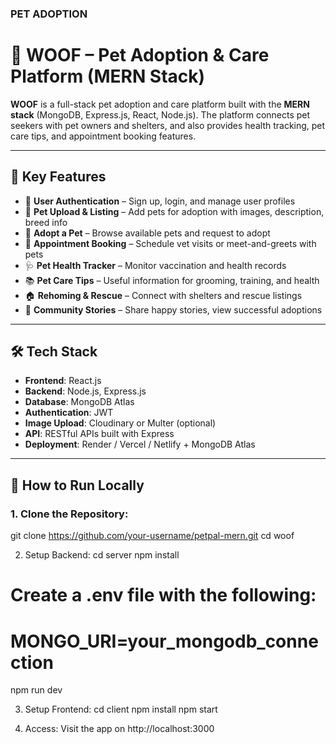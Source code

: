 ### PET ADOPTION
# 🐾 WOOF – Pet Adoption & Care Platform (MERN Stack)

**WOOF** is a full-stack pet adoption and care platform built with the **MERN stack** (MongoDB, Express.js, React, Node.js). The platform connects pet seekers with pet owners and shelters, and also provides health tracking, pet care tips, and appointment booking features.

---

## 🌟 Key Features

- 🔐 **User Authentication** – Sign up, login, and manage user profiles  
- 🐶 **Pet Upload & Listing** – Add pets for adoption with images, description, breed info  
- 🐾 **Adopt a Pet** – Browse available pets and request to adopt  
- 📅 **Appointment Booking** – Schedule vet visits or meet-and-greets with pets  
- 🩺 **Pet Health Tracker** – Monitor vaccination and health records  
- 📚 **Pet Care Tips** – Useful information for grooming, training, and health  
- 🏠 **Rehoming & Rescue** – Connect with shelters and rescue listings  
- 💬 **Community Stories** – Share happy stories, view successful adoptions  

---

## 🛠️ Tech Stack

- **Frontend**: React.js  
- **Backend**: Node.js, Express.js  
- **Database**: MongoDB Atlas  
- **Authentication**: JWT  
- **Image Upload**: Cloudinary or Multer (optional)  
- **API**: RESTful APIs built with Express  
- **Deployment**: Render / Vercel / Netlify + MongoDB Atlas

---

## 🚀 How to Run Locally

### 1. Clone the Repository:
git clone https://github.com/your-username/petpal-mern.git
cd woof

2. Setup Backend:
cd server
npm install

# Create a .env file with the following:
# MONGO_URI=your_mongodb_connection
npm run dev

3. Setup Frontend:
cd client
npm install
npm start

5. Access:
Visit the app on http://localhost:3000
